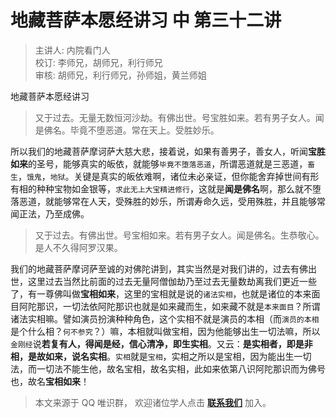 # 地藏菩萨本愿经讲习 中 第三十二讲

> 主讲人: 内院看门人 <br />
> 校订: 李师兄，胡师兄，利行师兄 <br />
> 审核: 胡师兄，利行师兄，孙师姐，黄兰师姐 <br />

地藏菩萨本愿经讲习

> 又于过去。无量无数恒河沙劫。有佛出世。号宝胜如来。若有男子女人。闻是佛名。毕竟不堕恶道。常在天上。受胜妙乐。

所以我们的地藏菩萨摩诃萨大慈大悲，接着说，如果有善男子，善女人，听闻**宝胜如来**的圣号，能够真实的皈依，就能够`毕竟不堕落恶道`，所谓恶道就是三恶道，`畜生`，`饿鬼`，`地狱`。关键是真实的皈依难啊，诸位未必亲证，但你能舍弃掉世间有形有相的种种宝物如金银等，`求此无上大宝精进修行`，这就是**闻是佛名**啊，那么就不堕落恶道，就能够常在人天，受殊胜的妙乐，所谓寿命久远，受用殊胜，并且能够常闻正法，乃至成佛。

> 又于过去。有佛出世。号宝相如来。若有男子女人。闻是佛名。生恭敬心。是人不久得阿罗汉果。

我们的地藏菩萨摩诃萨至诚的对佛陀讲到，其实当然是对我们讲的，过去有佛出世，这里过去当然比前面的过去无量阿僧伽劫乃至过去无量数劫离我们更近一些了，有一尊佛叫做**宝相如来**，这里的宝相就是说的`诸法实相`，也就是诸位的本来面目阿陀那识，一切法依阿陀那识也就是如来藏而生，如来藏不就是`本来面目`？所谓诸法实相嘛。譬如演员扮演种种角色，这个实相不就是演员的本相（而`演员的本相`是个什么相？`何不参究`？）嘛，本相就叫做宝相，因为他能够出生一切法嘛，所以`金刚经`说**若复有人，得闻是经，信心清净，即生实相**。又云：**是实相者，即是非相，是故如来，说名实相**。`实相`就是`宝相`，实相之所以是宝相，因为能出生一切法，而一切法不能生他，故名宝相，故名实相，此如来依第八识阿陀那识而为佛号也，故名**宝相如来**！

> 本文来源于 QQ 唯识群， 欢迎诸位学人点击 **[联系我们](https://mp.weixin.qq.com/s/lZCfWjmLjgNR165Tx4_bCQ)** 加入。
